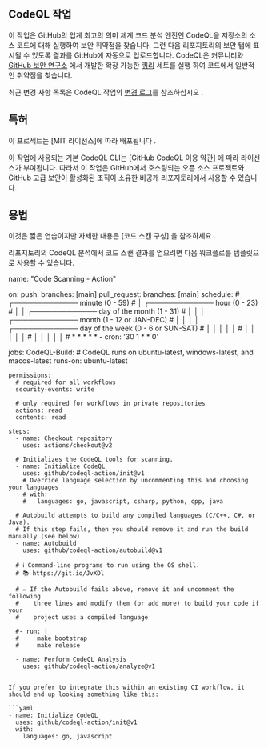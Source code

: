 ## CodeQL 작업

이 작업은 GitHub의 업계 최고의 의미 체계 코드 분석 엔진인 CodeQL을 저장소의 소스 코드에 대해 실행하여 보안 취약점을 찾습니다. 
그런 다음 리포지토리의 보안 탭에 표시될 수 있도록 결과를 GitHub에 자동으로 업로드합니다. 
CodeQL은 커뮤니티와 [GitHub 보안 연구소](https://securitylab.github.com/) 에서 개발한 확장 가능한 
[쿼리](https://github.com/github/codeql) 세트를 실행 하여 코드에서 일반적인 취약점을 찾습니다.

최근 변경 사항 목록은 CodeQL 작업의 [변경 로그](CHANGELOG.md)를 참조하십시오 .

## 특허
이 프로젝트는 [MIT 라이선스]에 따라 배포됩니다 .

이 작업에 사용되는 기본 CodeQL CLI는 [GitHub CodeQL 이용 약관] 에 따라 라이선스가 부여됩니다. 
따라서 이 작업은 GitHub에서 호스팅되는 오픈 소스 프로젝트와 GitHub 고급 보안이 활성화된 조직이 소유한 비공개 리포지토리에서 사용할 수 있습니다.

## 용법

이것은 짧은 연습이지만 자세한 내용은 [코드 스캔 구성] 을 참조하세요 .

리포지토리의 CodeQL 분석에서 코드 스캔 결과를 얻으려면 다음 워크플로를 템플릿으로 사용할 수 있습니다.

name: "Code Scanning - Action"

on:
  push:
    branches: [main]
  pull_request:
    branches: [main]
  schedule:
    #        ┌───────────── minute (0 - 59)
    #        │  ┌───────────── hour (0 - 23)
    #        │  │ ┌───────────── day of the month (1 - 31)
    #        │  │ │ ┌───────────── month (1 - 12 or JAN-DEC)
    #        │  │ │ │ ┌───────────── day of the week (0 - 6 or SUN-SAT)
    #        │  │ │ │ │
    #        │  │ │ │ │
    #        │  │ │ │ │
    #        *  * * * *
    - cron: '30 1 * * 0'

jobs:
  CodeQL-Build:
    # CodeQL runs on ubuntu-latest, windows-latest, and macos-latest
    runs-on: ubuntu-latest

    permissions:
      # required for all workflows
      security-events: write

      # only required for workflows in private repositories
      actions: read
      contents: read

    steps:
      - name: Checkout repository
        uses: actions/checkout@v2

      # Initializes the CodeQL tools for scanning.
      - name: Initialize CodeQL
        uses: github/codeql-action/init@v1
        # Override language selection by uncommenting this and choosing your languages
        # with:
        #   languages: go, javascript, csharp, python, cpp, java

      # Autobuild attempts to build any compiled languages (C/C++, C#, or Java).
      # If this step fails, then you should remove it and run the build manually (see below).
      - name: Autobuild
        uses: github/codeql-action/autobuild@v1

      # ℹ️ Command-line programs to run using the OS shell.
      # 📚 https://git.io/JvXDl

      # ✏️ If the Autobuild fails above, remove it and uncomment the following
      #    three lines and modify them (or add more) to build your code if your
      #    project uses a compiled language

      #- run: |
      #     make bootstrap
      #     make release

      - name: Perform CodeQL Analysis
        uses: github/codeql-action/analyze@v1
```

If you prefer to integrate this within an existing CI workflow, it should end up looking something like this:

```yaml
- name: Initialize CodeQL
  uses: github/codeql-action/init@v1
  with:
    languages: go, javascript
